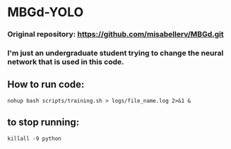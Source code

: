 # MBGd-YOLO

### Original repository: https://github.com/misabellerv/MBGd.git

### I'm just an undergraduate student trying to change the neural network that is used in this code.

## How to run code:
```
nohup bash scripts/training.sh > logs/file_name.log 2>&1 &
```

## to stop running:
```
killall -9 python
```